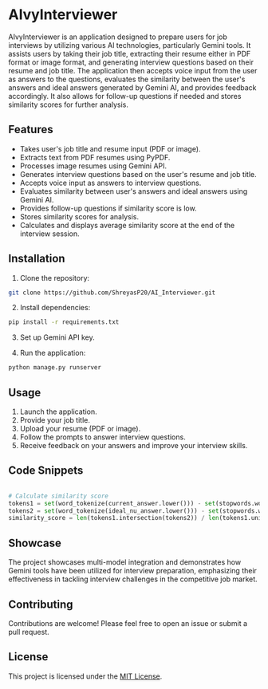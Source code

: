 # AIvyInterviewer

AIvyInterviewer is an application designed to prepare users for job interviews by utilizing various AI technologies, particularly Gemini tools. It assists users by taking their job title, extracting their resume either in PDF format or image format, and generating interview questions based on their resume and job title. The application then accepts voice input from the user as answers to the questions, evaluates the similarity between the user's answers and ideal answers generated by Gemini AI, and provides feedback accordingly. It also allows for follow-up questions if needed and stores similarity scores for further analysis.

## Features

- Takes user's job title and resume input (PDF or image).
- Extracts text from PDF resumes using PyPDF.
- Processes image resumes using Gemini API.
- Generates interview questions based on the user's resume and job title.
- Accepts voice input as answers to interview questions.
- Evaluates similarity between user's answers and ideal answers using Gemini AI.
- Provides follow-up questions if similarity score is low.
- Stores similarity scores for analysis.
- Calculates and displays average similarity score at the end of the interview session.

## Installation

1. Clone the repository:

```bash
git clone https://github.com/ShreyasP20/AI_Interviewer.git
```

2. Install dependencies:

```bash
pip install -r requirements.txt
```

3. Set up Gemini API key.

4. Run the application:

```bash
python manage.py runserver
```

## Usage

1. Launch the application.
2. Provide your job title.
3. Upload your resume (PDF or image).
4. Follow the prompts to answer interview questions.
5. Receive feedback on your answers and improve your interview skills.

## Code Snippets

```python

# Calculate similarity score
tokens1 = set(word_tokenize(current_answer.lower())) - set(stopwords.words('english'))
tokens2 = set(word_tokenize(ideal_nu_answer.lower())) - set(stopwords.words('english'))
similarity_score = len(tokens1.intersection(tokens2)) / len(tokens1.union(tokens2))

```

## Showcase

The project showcases multi-model integration and demonstrates how Gemini tools have been utilized for interview preparation, emphasizing their effectiveness in tackling interview challenges in the competitive job market.

## Contributing

Contributions are welcome! Please feel free to open an issue or submit a pull request.

## License

This project is licensed under the [MIT License](LICENSE).
